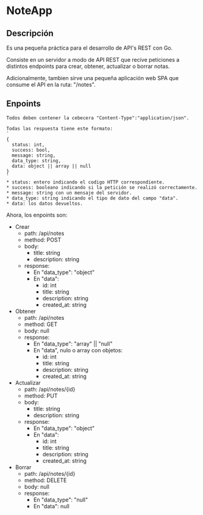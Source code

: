 # NoteApp

## Descripción
Es una pequeña práctica para el desarrollo de API's REST con Go.

Consiste en un servidor a modo de API REST que recive peticiones a distintos endpoints
para crear, obtener, actualizar o borrar notas.

Adicionalmente, tambien sirve una pequeña aplicación web SPA que consume el API en la ruta: "/notes".

## Enpoints

~~~
Todos deben contener la cebecera "Content-Type":"application/json".
~~~
~~~
Todas las respuesta tiene este formato:
`
{
  status: int,
  success: bool,
  message: string,
  data_type: string,
  data: object || array || null
}
`
* status: entero indicando el codigo HTTP correspondiente.
* success: booleano indicando si la petición se realizó correctamente.
* message: string con un mensaje del servidor.
* data_type: string indicando el tipo de dato del campo "data".
* data: los datos devueltos.
~~~
Ahora, los enpoints son: 

* Crear
    * path: /api/notes
    * method: POST
    * body:
        * title: string
        * description: string
    * response:
        * En "data_type": "object"
        * En "data":
            * id: int
            * title: string
            * description: string
            * created_at: string
* Obtener
    * path: /api/notes
    * method: GET
    * body: null
    * response:
        * En "data_type": "array" || "null"
        * En "data", nulo o array con objetos: 
            * id: int
            * title: string
            * description: string
            * created_at: string
* Actualizar
    * path: /api/notes/{id}
    * method: PUT
    * body:
        * title: string
        * description: string
    * response:
        * En "data_type": "object"
        * En "data": 
            * id: int
            * title: string
            * description: string
            * created_at: string
* Borrar
    * path: /api/notes/{id}
    * method: DELETE
    * body: null
    * response:
        * En "data_type": "null"
        * En "data": null
~~~